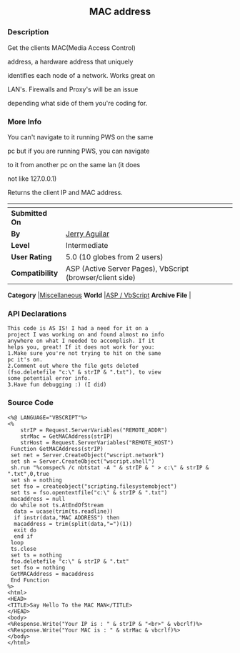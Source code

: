 ﻿<div align="center">

## MAC address


</div>

### Description

Get the clients MAC(Media Access Control)

address, a hardware address that uniquely

identifies each node of a network. Works great on

LAN's. Firewalls and Proxy's will be an issue

depending what side of them you're coding for.
 
### More Info
 
You can't navigate to it running PWS on the same

pc but if you are running PWS, you can navigate

to it from another pc on the same lan (it does

not like 127.0.0.1)

Returns the client IP and MAC address.


<span>             |<span>
---                |---
**Submitted On**   |
**By**             |[Jerry Aguilar](https://github.com/Planet-Source-Code/PSCIndex/blob/master/ByAuthor/jerry-aguilar.md)
**Level**          |Intermediate
**User Rating**    |5.0 (10 globes from 2 users)
**Compatibility**  |ASP \(Active Server Pages\), VbScript \(browser/client side\)

**Category**       |[Miscellaneous](https://github.com/Planet-Source-Code/PSCIndex/blob/master/ByCategory/miscellaneous__4-1.md)
**World**          |[ASP / VbScript](https://github.com/Planet-Source-Code/PSCIndex/blob/master/ByWorld/asp-vbscript.md)
**Archive File**   |[](https://github.com/Planet-Source-Code/jerry-aguilar-mac-address__4-6312/archive/master.zip)

### API Declarations

```
This code is AS IS! I had a need for it on a
project I was working on and found almost no info
anywhere on what I needed to accomplish. If it
helps you, great! If it does not work for you:
1.Make sure you're not trying to hit on the same
pc it's on.
2.Comment out where the file gets deleted
(fso.deletefile "c:\" & strIP & ".txt"), to view
some potential error info.
3.Have fun debugging :) (I did)
```


### Source Code

```
<%@ LANGUAGE="VBSCRIPT"%>
<%
	strIP = Request.ServerVariables("REMOTE_ADDR")
	strMac = GetMACAddress(strIP)
	strHost = Request.ServerVariables("REMOTE_HOST")
 Function GetMACAddress(strIP)
 set net = Server.CreateObject("wscript.network")
 set sh = Server.CreateObject("wscript.shell")
 sh.run "%comspec% /c nbtstat -A " & strIP & " > c:\" & strIP & ".txt",0,true
 set sh = nothing
 set fso = createobject("scripting.filesystemobject")
 set ts = fso.opentextfile("c:\" & strIP & ".txt")
 macaddress = null
 do while not ts.AtEndOfStream
  data = ucase(trim(ts.readline))
  if instr(data,"MAC ADDRESS") then
  macaddress = trim(split(data,"=")(1))
  exit do
  end if
 loop
 ts.close
 set ts = nothing
 fso.deletefile "c:\" & strIP & ".txt"
 set fso = nothing
 GetMACAddress = macaddress
 End Function
%>
<html>
<HEAD>
<TITLE>Say Hello To the MAC MAN</TITLE>
</HEAD>
<body>
<%Response.Write("Your IP is : " & strIP & "<br>" & vbcrlf)%>
<%Response.Write("Your MAC is : " & strMac & vbcrlf)%>
</body>
</html>
```

